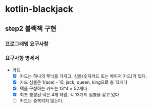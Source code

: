 # kotlin-blackjack

## step2 블랙잭 구현

### 프로그래밍 요구사항

### 요구사항 명세서

- 카드
    - [x] 카드는 하나의 무늬를 가지고, 심볼(숫자카드 또는 메이저 카드)가 있다.
    - [x] 카드 심볼은 1(ace) - 10, jack, queen, king으로 총 13개다  
    - [x] 덱을 구성하는 카드는 13*4 = 52개다
    - [x] 최초 생성된 덱은 4개 타입, 각 13개의 심볼을 갖고 있다  
    - [ ] 카드는 중복되지 않는다.